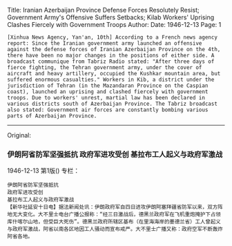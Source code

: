 Title: Iranian Azerbaijan Province Defense Forces Resolutely Resist; Government Army's Offensive Suffers Setbacks; Kilab Workers' Uprising Clashes Fiercely with Government Troops
Author:
Date: 1946-12-13
Page: 1

    [Xinhua News Agency, Yan'an, 10th] According to a French news agency report: Since the Iranian government army launched an offensive against the defense forces of Iranian Azerbaijan Province on the 4th, there have been no major changes in the positions of either side. A broadcast communique from Tabriz Radio stated: "After three days of fierce fighting, the Tehran government army, under the cover of aircraft and heavy artillery, occupied the Kushkar mountain area, but suffered enormous casualties." Workers in Kib, a district under the jurisdiction of Tehran (in the Mazandaran Province on the Caspian coast), launched an uprising and clashed fiercely with government troops. Due to workers' unrest, martial law has been declared in various districts south of Azerbaijan Province. The Tabriz broadcast also stated: Government air forces are constantly bombing various parts of Azerbaijan Province.



<hr /> 

Original: 


### 伊朗阿省防军坚强抵抗  政府军进攻受创  基拉布工人起义与政府军激战

1946-12-13
第1版()
专栏：

    伊朗阿省防军坚强抵抗
    政府军进攻受创
    基拉布工人起义与政府军激战
    【新华社延安十日电】据法新闻处讯：伊朗政府军自四日进攻伊朗阿塞拜疆省防军以来，双方阵地无大变化。大不里士电台广播公报称：“经三日激战后，德黑兰政府军在飞机重炮掩护下占领库什喀尔山地，但受巨大死伤”。德黑兰政府所辖区基布（在里海海岸的墨德兰省）工人曾起义与政府军激战，阿省以南各区地因工人骚动而宣布戒严。大不里士广播又称：政府空军不断轰炸阿省各地。
